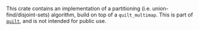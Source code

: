 This crate contains an implementation of a partitioning (i.e.
union-find/disjoint-sets) algorithm, build on top of a `quilt_multimap`.  This is
part of [`quilt`](https://github.com/jneem/quilt), and is not intended for public use.
